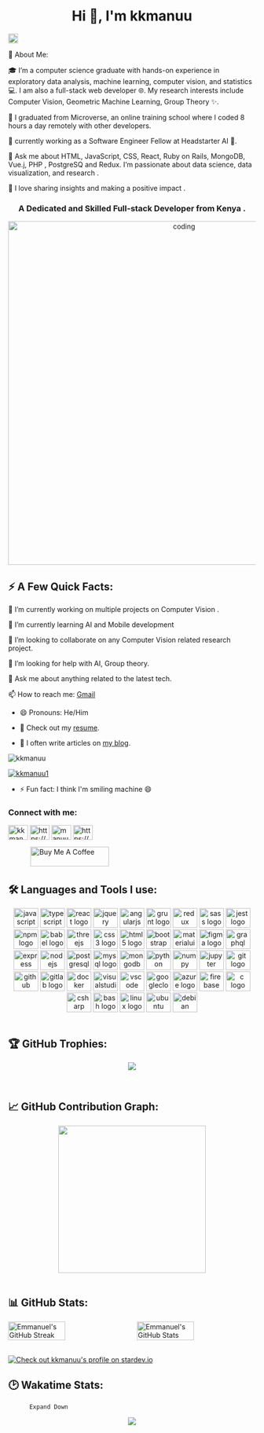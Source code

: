 <h1 align="center">Hi 👋, I'm kkmanuu</h1> 
 
<img src="https://wakatime.com/badge/user/fe38a003-9d88-400e-b624-e41ac19ee0d4.svg" alt="Total time coded since Sep 29 2020" height="20px" /></a> 

💫 About Me:   
 
🎓 I’m a computer science graduate with hands-on experience in exploratory data analysis, machine learning, computer vision, and statistics 💻. I am also a full-stack web developer 🌐. My research interests include Computer Vision, Geometric Machine Learning, Group Theory ✨.



🔭 I graduated from Microverse, an online training school where I coded 8 hours a day remotely with other developers. 

👯 currently working as a Software  Engineer Fellow at Headstarter AI  🚀.    

💬 Ask me about HTML, JavaScript, CSS, React, Ruby on Rails, MongoDB, Vue.j, PHP , PostgreSQ and Redux. I’m passionate about data science, data visualization, and research .  

🧐 I love sharing insights and making a positive impact .  



<h3 align="center">A Dedicated and Skilled Full-stack Developer from Kenya .</h3>

<div align="center">
    <img alt="coding" width="700" src="https://media.tenor.com/qJ5evVs-_uUAAAAC/coding.gif">
</div>

   
## ⚡ A Few Quick Facts:

🔭 I’m currently working on multiple projects on Computer Vision .

🧮 I’m currently learning AI and Mobile development

👯 I’m looking to collaborate on any Computer Vision related research project.

🤔 I’m looking for help with AI, Group theory. 

💬 Ask me about anything related to the latest tech.

📫 How to reach me: [Gmail](mailto:kipngenoemmanuel@gmail.com)

- 😄 Pronouns: He/Him

- 🧾 Check out my [resume](file:///C:/Users/USER/Downloads/Emmanuel_Kipngeno_Resume.pdf).

- 📝 I often write articles on [my blog](https://medium.com/@kipngenoemmanuel479).

  
<p align="left"> <img src="https://komarev.com/ghpvc/?username=kkmanuu&label=Profile%20views&color=0e75b6&style=flat" alt="kkmanuu" /> </p>

<p align="left"> <a href="https://twitter.com/kkmanuu1" target="blank"><img src="https://img.shields.io/twitter/follow/kkmanuu1?logo=twitter&style=for-the-badge" alt="kkmanuu1" /></a> </p>

- ⚡ Fun fact: I think I'm smiling machine 😄

<h3 align="left">Connect with me:</h3>
<p align="left">
<a href="https://twitter.com/kkmanuu1" target="blank"><img align="center" src="https://raw.githubusercontent.com/rahuldkjain/github-profile-readme-generator/master/src/images/icons/Social/twitter.svg" alt="kkmanuu1" height="30" width="40" /></a>
<a href="https://www.linkedin.com/in/emmanuel-kipngeno/" target="blank"><img align="center" src="https://raw.githubusercontent.com/rahuldkjain/github-profile-readme-generator/master/src/images/icons/Social/linked-in-alt.svg" alt="https://https://www.linkedin.com/in/emmanuel-kipngeno/" height="30" width="40" /></a>
<a href="https://instagram.com/manuu_kips_479/" target="blank"><img align="center" src="https://raw.githubusercontent.com/rahuldkjain/github-profile-readme-generator/master/src/images/icons/Social/instagram.svg" alt="manuu_kips_479/" height="30" width="40" /></a>
<a href="https://www.hackerrank.com/kipngenoemmanue1?hr_r=1" target="blank"><img align="center" src="https://raw.githubusercontent.com/rahuldkjain/github-profile-readme-generator/master/src/images/icons/Social/hackerrank.svg" alt="https://wkipngenoemmanue1?hr_r=1" height="30" width="40" /></a>
</p>       

&nbsp;&nbsp;&nbsp;&nbsp;
&nbsp;&nbsp;&nbsp;&nbsp;<a href="https://www.buymeacoffee.com/mirsazzat" target="_blank"><img src="https://cdn.buymeacoffee.com/buttons/v2/default-yellow.png" alt="Buy Me A Coffee" height="40px" width="160px" style="margin-left: 10px" ></a>
<br>
## 🛠️ Languages and Tools I use:
<div align="center">
  <img src="https://cdn.jsdelivr.net/gh/devicons/devicon/icons/javascript/javascript-plain.svg" height="40" width="50" alt="javascript logo"  />
  <img src="https://cdn.jsdelivr.net/gh/devicons/devicon/icons/typescript/typescript-original.svg" height="40" width="50" alt="typescript logo"  />
  <img src="https://cdn.jsdelivr.net/gh/devicons/devicon/icons/react/react-original.svg" height="40" width="50" alt="react logo"  />
  <img src="https://cdn.jsdelivr.net/gh/devicons/devicon/icons/jquery/jquery-original.svg" height="40" width="50" alt="jquery logo"  />
  <img src="https://cdn.jsdelivr.net/gh/devicons/devicon/icons/angularjs/angularjs-plain.svg" height="40" width="50" alt="angularjs logo"  />
  <img src="https://cdn.jsdelivr.net/gh/devicons/devicon/icons/grunt/grunt-line.svg" height="40" width="50" alt="grunt logo"  />
  <img src="https://cdn.jsdelivr.net/gh/devicons/devicon/icons/redux/redux-original.svg" height="40" width="50" alt="redux logo"  />
  <img src="https://cdn.jsdelivr.net/gh/devicons/devicon/icons/sass/sass-original.svg" height="40" width="50" alt="sass logo"  />
  <img src="https://cdn.jsdelivr.net/gh/devicons/devicon/icons/jest/jest-plain.svg" height="40" width="50" alt="jest logo"  />
  <img src="https://cdn.jsdelivr.net/gh/devicons/devicon/icons/npm/npm-original-wordmark.svg" height="40" width="50" alt="npm logo"  />
  <img src="https://cdn.jsdelivr.net/gh/devicons/devicon/icons/babel/babel-original.svg" height="40" width="50" alt="babel logo"  />
  <img src="https://cdn.jsdelivr.net/gh/devicons/devicon/icons/threejs/threejs-original.svg" height="40" width="50" alt="threejs logo"  />
  <img src="https://cdn.jsdelivr.net/gh/devicons/devicon/icons/css3/css3-plain.svg" height="40" width="50" alt="css3 logo"  />
  <img src="https://cdn.jsdelivr.net/gh/devicons/devicon/icons/html5/html5-plain.svg" height="40" width="50" alt="html5 logo"  />
  <img src="https://cdn.jsdelivr.net/gh/devicons/devicon/icons/bootstrap/bootstrap-plain.svg" height="40" width="50" alt="bootstrap logo"  />
  <img src="https://cdn.jsdelivr.net/gh/devicons/devicon/icons/materialui/materialui-original.svg" height="40" width="50" alt="materialui logo"  />
  <img src="https://cdn.jsdelivr.net/gh/devicons/devicon/icons/figma/figma-original.svg" height="40" width="50" alt="figma logo"  />
  <img src="https://cdn.jsdelivr.net/gh/devicons/devicon/icons/graphql/graphql-plain.svg" height="40" width="50" alt="graphql logo"  />
  
  
  <img src="https://cdn.jsdelivr.net/gh/devicons/devicon/icons/express/express-original.svg" height="40" width="50" alt="express logo"  />
  <img src="https://cdn.jsdelivr.net/gh/devicons/devicon/icons/nodejs/nodejs-original.svg" height="40" width="50" alt="nodejs logo"  />
  
  <img src="https://cdn.jsdelivr.net/gh/devicons/devicon/icons/postgresql/postgresql-original.svg" height="40" width="50" alt="postgresql logo"  />
  <img src="https://cdn.jsdelivr.net/gh/devicons/devicon/icons/mysql/mysql-original.svg" height="40" width="50" alt="mysql logo"  />
  <img src="https://cdn.jsdelivr.net/gh/devicons/devicon/icons/mongodb/mongodb-plain.svg" height="40" width="50" alt="mongodb logo"  />
  
  <img src="https://cdn.jsdelivr.net/gh/devicons/devicon/icons/python/python-original.svg" height="40" width="50" alt="python logo"  />
  <img src="https://cdn.jsdelivr.net/gh/devicons/devicon/icons/numpy/numpy-original.svg" height="40" width="50" alt="numpy logo"  />
  <img src="https://cdn.jsdelivr.net/gh/devicons/devicon/icons/jupyter/jupyter-original.svg" height="40" width="50" alt="jupyter logo"  />
  
  <img src="https://cdn.jsdelivr.net/gh/devicons/devicon/icons/git/git-original.svg" height="40" width="50" alt="git logo"  />
  <img src="https://cdn.jsdelivr.net/gh/devicons/devicon/icons/github/github-original.svg" height="40" width="50" alt="github logo"  />
  <img src="https://cdn.jsdelivr.net/gh/devicons/devicon/icons/gitlab/gitlab-original.svg" height="40" width="50" alt="gitlab logo"  />
  <img src="https://cdn.jsdelivr.net/gh/devicons/devicon/icons/docker/docker-original.svg" height="40" width="50" alt="docker logo"  />
  
  <img src="https://cdn.jsdelivr.net/gh/devicons/devicon/icons/visualstudio/visualstudio-plain.svg" height="40" width="50" alt="visualstudio logo"  />
  <img src="https://cdn.jsdelivr.net/gh/devicons/devicon/icons/vscode/vscode-original.svg" height="40" width="50" alt="vscode logo"  />

  <img src="https://cdn.jsdelivr.net/gh/devicons/devicon/icons/googlecloud/googlecloud-original.svg" height="40" width="50" alt="googlecloud logo"  />
  <img src="https://cdn.jsdelivr.net/gh/devicons/devicon/icons/azure/azure-original.svg" height="40" width="50" alt="azure logo"  />
  <img src="https://cdn.jsdelivr.net/gh/devicons/devicon/icons/firebase/firebase-plain.svg" height="40" width="50" alt="firebase logo"  />
  <img src="https://cdn.jsdelivr.net/gh/devicons/devicon/icons/c/c-original.svg" height="40" width="50" alt="c logo"  />
  <img src="https://cdn.jsdelivr.net/gh/devicons/devicon/icons/csharp/csharp-original.svg" height="40" width="50" alt="csharp logo"  />
  
  <img src="https://cdn.jsdelivr.net/gh/devicons/devicon/icons/bash/bash-original.svg" height="40" width="50" alt="bash logo"  />
  <img src="https://cdn.jsdelivr.net/gh/devicons/devicon/icons/linux/linux-original.svg" height="40" width="50" alt="linux logo"  />
  <img src="https://cdn.jsdelivr.net/gh/devicons/devicon/icons/ubuntu/ubuntu-plain.svg" height="40" width="50" alt="ubuntu logo"  />
  <img src="https://cdn.jsdelivr.net/gh/devicons/devicon/icons/debian/debian-original.svg" height="40" width="50" alt="debian logo"  />
  
</div>
<br>


## 🏆 GitHub Trophies:
<p align="center">
    <img src="https://github-profile-trophy.vercel.app/?username=kkmanuu&column=8&row=1">
</p>
<br>


## 📈 GitHub Contribution Graph:
<div align="center">
    <img height="300px" src="https://github-readme-activity-graph.vercel.app/graph?username=kkmanuu&theme=minimal"/>
</div>
<br>

## 📊 GitHub Stats:

<div style="display: flex; justify-content: space-between;">
  <img alt="Emmanuel's GitHub Streak" src="https://github-readme-streak-stats.herokuapp.com/?user=kkmanuu&theme=white&hide_border=true" width='48%' />
  <img alt="Emmanuel's GitHub Stats" src="https://github-readme-stats-mauve-ten.vercel.app/api?username=kkmanuu&show_icons=true&hide_border=true&count_private=true&include_all_commits=true" width='48%' />
</div>

<br>


<a href="https://stardev.io/developers/kkmanuu"><img alt="Check out kkmanuu's profile on stardev.io" src="https://stardev.io/developers/kkmanuu/badge/languages/global.svg" /></a>


## 🕑 Wakatime Stats:

    
          
            
    

          
          Expand Down
    
    
  
<!--START_SECTION:waka-->
<!--END_SECTION:waka-->
<p align="center">
  <img src="https://capsule-render.vercel.app/api?type=waving&color=gradient&height=80&section=footer"/>
</p>
